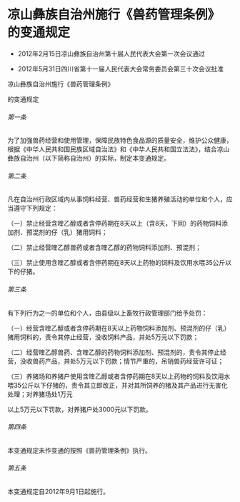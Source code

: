# 凉山彝族自治州施行《兽药管理条例》 的变通规定

- 2012年2月15日凉山彝族自治州第十届人民代表大会第一次会议通过

- 2012年5月31日四川省第十一届人民代表大会常务委员会第三十次会议批准

<!-- INFO END -->

凉山彝族自治州施行《兽药管理条例》

的变通规定

###### 第一条

为了加强兽药经营和使用管理，保障民族特色食品源的质量安全，维护公众健康，根据《中华人民共和国民族区域自治法》和《中华人民共和国立法法》，结合凉山彝族自治州（以下简称自治州）的实际，制定本变通规定。

###### 第二条

凡在自治州行政区域内从事饲料经营、兽药经营和生猪养殖活动的单位和个人，应当遵守下列规定：

（一）禁止经营含喹乙醇或者含停药期在8天以上（含8天，下同）的药物饲料添加剂、预混剂的仔（乳）猪用饲料；

（二）禁止经营喹乙醇兽药或者含喹乙醇的药物饲料添加剂、预混剂；

（三）禁止使用含喹乙醇或者含停药期在8天以上药物的饲料及饮用水喂35公斤以下的仔猪。

###### 第三条

有下列行为之一的单位和个人，由县级以上畜牧行政管理部门给予处罚：

（一）经营含喹乙醇或者含停药期在8天以上药物饲料添加剂、预混剂的仔（乳）猪用饲料的，责令其停止经营，没收饲料产品，并处5万元以下罚款；

（二）经营喹乙醇兽药、含喹乙醇的药物饲料添加剂、预混剂的，责令其停止经营，没收兽药产品，并处5万元以下罚款；情节严重的，吊销兽药经营许可证；

（三）养猪场和养猪户使用含喹乙醇或者含停药期在8天以上药物的饲料及饮用水喂35公斤以下仔猪的，责令其立即改正，并对其所饲养的猪及其产品进行无害化处理；对养猪场处1万元

以上5万元以下罚款，对养猪户处3000元以下罚款。

###### 第四条

本变通规定未作变通的按照《兽药管理条例》执行。

###### 第五条

本变通规定自2012年9月1日起施行。
